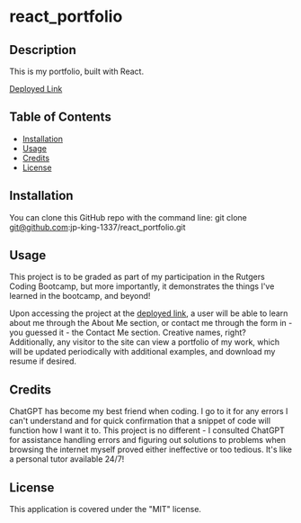 # react_portfolio


## Description
This is my portfolio, built with React.

[Deployed Link](https://jpking1337portfolio.netlify.app/)


## Table of Contents
- [Installation](#installation)
- [Usage](#usage)
- [Credits](#credits)
- [License](#license)


## Installation
You can clone this GitHub repo with the command line:
git clone git@github.com:jp-king-1337/react_portfolio.git


## Usage
This project is to be graded as part of my participation in the Rutgers Coding Bootcamp, but more importantly, it demonstrates the things I've learned in the bootcamp, and beyond!

Upon accessing the project at the [deployed link](https://jpking1337portfolio.netlify.app/), a user will be able to learn about me through the About Me section, or contact me through the form in - you guessed it - the Contact Me section. Creative names, right? Additionally, any visitor to the site can view a portfolio of my work, which will be updated periodically with additional examples, and download my resume if desired.


## Credits
ChatGPT has become my best friend when coding. I go to it for any errors I can't understand and for quick confirmation that a snippet of code will function how I want it to. This project is no different - I consulted ChatGPT for assistance handling errors and figuring out solutions to problems when browsing the internet myself proved either ineffective or too tedious. It's like a personal tutor available 24/7!


## License
This application is covered under the "MIT" license.
<!-- 

## Badges
N/A


## Features
N/A


## How to Contribute
N/A


## Tests
N/A -->
